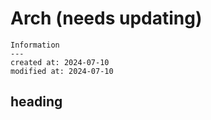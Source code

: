 # Arch (needs updating)

```
Information
---
created at: 2024-07-10
modified at: 2024-07-10
```

## heading
